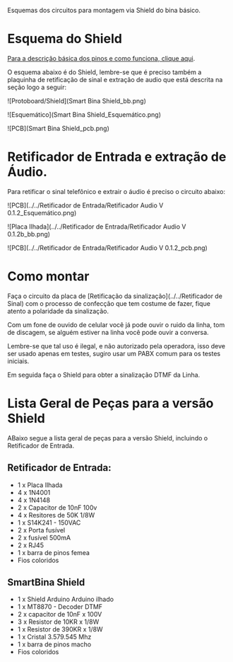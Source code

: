 Esquemas dos circuitos para montagem via Shield do bina básico.

# Esquema do Shield

[Para a descrição básica dos pinos e como funciona, clique aqui](descricao).

O esquema abaixo é do Shield, lembre-se que é preciso também a plaquinha de retificação de sinal e extração de audio que está descrita na seção logo a seguir:

![Protoboard/Shield](Smart Bina Shield_bb.png)

![Esquemático](Smart Bina Shield_Esquemático.png)

![PCB](Smart Bina Shield_pcb.png)

# Retificador de Entrada e extração de Áudio.

Para retificar o sinal telefônico e extrair o áudio é preciso o circuito abaixo:


![PCB](../../Retificador de Entrada/Retificador Audio V 0.1.2_Esquemático.png)

![Placa Ilhada](../../Retificador de Entrada/Retificador Audio V 0.1.2b_bb.png)

![PCB](../../Retificador de Entrada/Retificador Audio V 0.1.2_pcb.png)

# Como montar

Faça o circuito da placa de [Retificação da sinalização](../../Retificador de Sinal) com o processo de confecção que tem costume de fazer, fique atento a polaridade da sinalização.

Com um fone de ouvido de celular você já pode ouvir o ruido da linha, tom de discagem, se alguém estiver na linha você pode ouvir a conversa.

Lembre-se que tal uso é ilegal, e não autorizado pela operadora, isso deve ser usado apenas em testes, sugiro usar um PABX comum para os testes iniciais.

Em seguida faça o Shield para obter a sinalização DTMF da Linha.

# Lista Geral de Peças para a versão Shield

ABaixo segue a lista geral de peças para a versão Shield, incluindo o Retificador de Entrada.

## Retificador de Entrada:

  * 1 x Placa Ilhada
  * 4 x 1N4001
  * 4 x 1N4148
  * 2 x Capacitor de 10nF 100v
  * 4 x Resitores de 50K 1/8W
  * 1 x S14K241 - 150VAC 
  * 2 x Porta fusível
  * 2 x fusível 500mA
  * 2 x RJ45
  * 1 x barra de pinos femea
  * Fios coloridos


## SmartBina Shield

 * 1 x Shield Arduino Arduino ilhado
 * 1 x MT8870 - Decoder DTMF
 * 2 x capacitor de 10nF x 100V
 * 3 x Resistor de 10KR x 1/8W
 * 1 x Resistor de 390KR x 1/8W
 * 1 x Cristal 3.579.545 Mhz
 * 1 x barra de pinos macho
 * Fios coloridos
